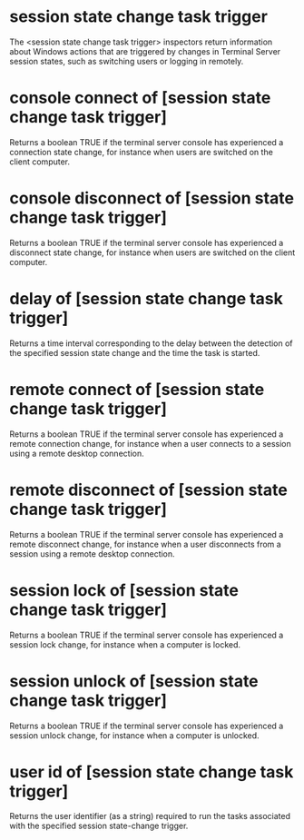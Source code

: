# session state change task trigger

The &lt;session state change task trigger&gt; inspectors return information about Windows actions that are triggered by changes in Terminal Server session states, such as switching users or logging in remotely.

# console connect of [session state change task trigger]

Returns a boolean TRUE if the terminal server console has experienced a connection state change, for instance when users are switched on the client computer.

# console disconnect of [session state change task trigger]

Returns a boolean TRUE if the terminal server console has experienced a disconnect state change, for instance when users are switched on the client computer.

# delay of [session state change task trigger]

Returns a time interval corresponding to the delay   between the detection of the specified session state change and the time the task is started.

# remote connect of [session state change task trigger]

Returns a boolean TRUE if the terminal server console has experienced a remote connection change, for instance when a user connects to a session using a remote desktop connection.

# remote disconnect of [session state change task trigger]

Returns a boolean TRUE if the terminal server console has experienced a remote disconnect change, for instance when a user disconnects from a session using a remote desktop connection.

# session lock of [session state change task trigger]

Returns a boolean TRUE if the terminal server console has experienced a session lock change, for instance when a computer is locked.

# session unlock of [session state change task trigger]

Returns a boolean TRUE if the terminal server console has experienced a session unlock change, for instance when a computer is unlocked.

# user id of [session state change task trigger]

Returns the user identifier (as a string) required to run the tasks associated with the specified session state-change trigger.
